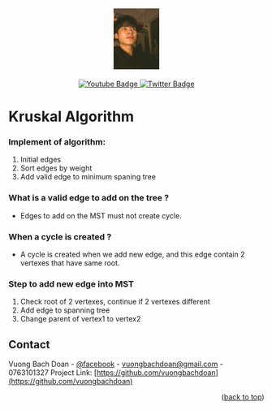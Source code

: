 <a name="readme-top"></a>
<br>
<div align="center"><img src="images/me.JPEG" height="120"/></div>
<br>

<div align="center" id="badges">
  <a href="https://www.youtube.com/channel/UC1DTt0AcnirckTU6-SrwAkg/channels">
    <img src="https://img.shields.io/badge/YouTube-red?style=for-the-badge&logo=youtube&logoColor=white" alt="Youtube Badge"/>
  </a>
  <a href="https://www.facebook.com/vuong.bachdoan.940/">
    <img src="https://img.shields.io/badge/Facebook-blue?style=for-the-badge&logo=facebook&logoColor=white" alt="Twitter Badge"/>
  </a>
</div>

# Kruskal Algorithm
### Implement of algorithm:
<ol>
    <li>Initial edges</li>
    <li>Sort edges by weight</li>
    <li>Add valid edge to minimum spaning tree</li>
</ol>

### What is a valid edge to add on the tree ?
- Edges to add on the MST must not create cycle.
### When a cycle is created ?
- A cycle is created when we add new edge, and this edge contain 2 vertexes that have same root.
### Step to add new edge into MST
<ol>
    <li>Check root of 2 vertexes, continue if 2 vertexes different</li>
    <li>Add edge to spanning tree</li>
    <li>Change parent of vertex1 to vertex2</li>
</ol>

## Contact
Vuong Bach Doan - [@facebook](https://www.facebook.com/vuong.bachdoan.940/) - vuongbachdoan@gmail.com - 0763101327
Project Link: [https://github.com/vuongbachdoan](https://github.com/vuongbachdoan)

<p align="right">(<a href="#readme-top">back to top</a>)</p>